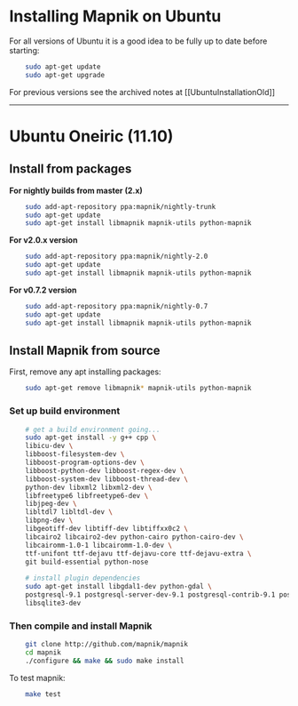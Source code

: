# Installing Mapnik on Ubuntu

For all versions of Ubuntu it is a good idea to be fully up to date before starting:

```sh
    sudo apt-get update
    sudo apt-get upgrade
```

For previous versions see the archived notes at [[UbuntuInstallationOld]]

----

# Ubuntu Oneiric (11.10)

## Install from packages

**For nightly builds from master (2.x)**

```sh
    sudo add-apt-repository ppa:mapnik/nightly-trunk
    sudo apt-get update
    sudo apt-get install libmapnik mapnik-utils python-mapnik
```
**For v2.0.x version**

```sh
    sudo add-apt-repository ppa:mapnik/nightly-2.0
    sudo apt-get update
    sudo apt-get install libmapnik mapnik-utils python-mapnik
```

**For v0.7.2 version**

```sh
    sudo add-apt-repository ppa:mapnik/nightly-0.7
    sudo apt-get update
    sudo apt-get install libmapnik mapnik-utils python-mapnik
```

## Install Mapnik from source

First, remove any apt installing packages:

```sh
    sudo apt-get remove libmapnik* mapnik-utils python-mapnik
```

### Set up build environment

```sh
    # get a build environment going...
    sudo apt-get install -y g++ cpp \
    libicu-dev \
    libboost-filesystem-dev \
    libboost-program-options-dev \
    libboost-python-dev libboost-regex-dev \
    libboost-system-dev libboost-thread-dev \
    python-dev libxml2 libxml2-dev \
    libfreetype6 libfreetype6-dev \
    libjpeg-dev \
    libltdl7 libltdl-dev \
    libpng-dev \
    libgeotiff-dev libtiff-dev libtiffxx0c2 \
    libcairo2 libcairo2-dev python-cairo python-cairo-dev \
    libcairomm-1.0-1 libcairomm-1.0-dev \
    ttf-unifont ttf-dejavu ttf-dejavu-core ttf-dejavu-extra \
    git build-essential python-nose
    
    # install plugin dependencies
    sudo apt-get install libgdal1-dev python-gdal \
    postgresql-9.1 postgresql-server-dev-9.1 postgresql-contrib-9.1 postgresql-9.1-postgis \
    libsqlite3-dev
```

### Then compile and install Mapnik

```sh
    git clone http://github.com/mapnik/mapnik
    cd mapnik
    ./configure && make && sudo make install
```

To test mapnik:

```sh
    make test
```
